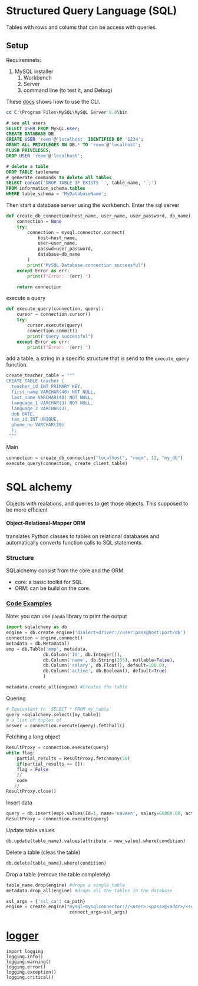 # Structured Query Language (SQL)
Tables with rows and colums that can be access with queries.
## Setup
Requiremnets:
1. MySQL installer
    1. Workbench
    2. Server
    3. command line (to test it, and Debug)<br>

These [docs](https://dev.mysql.com/doc/mysql-getting-started/en/#mysql-getting-started-connecting)
shows how to use the CLI.
```powershell
cd C:\Program Files\MySQL\MySQL Server 8.0\bin
```
```SQL
# see all users
SELECT USER FROM MySQL.user;
CREATE DATABASE DB
CREATE USER 'reem'@'localhost' IDENTIFIED BY '1234';
GRANT ALL PRIVILEGES ON DB.* TO 'reem'@'localhost';
FLUSH PRIVILEGES;
DROP USER 'reem'@'localhost';
```

```SQL
# delete a table
DROP TABLE tablename
# generate commands to delete all tables
SELECT concat('DROP TABLE IF EXISTS `', table_name, '`;')
FROM information_schema.tables
WHERE table_schema = 'MyDatabaseName';
```
Then start a database server using the workbench.
Enter the sql server
```Python
def create_db_connection(host_name, user_name, user_password, db_name):
    connection = None
    try:
        connection = mysql.connector.connect(
            host=host_name,
            user=user_name,
            passwd=user_password,
            database=db_name
        )
        print("MySQL Database connection successful")
    except Error as err:
        print(f"Error: '{err}'")

    return connection
```

execute a query 
```Python
def execute_query(connection, query):
    cursor = connection.cursor()
    try:
        cursor.execute(query)
        connection.commit()
        print("Query successful")
    except Error as err:
        print(f"Error: '{err}'")
```

add a table, a string in a specific structure that is send to the `execute_query` function.
```Python
create_teacher_table = """
CREATE TABLE teacher (
  teacher_id INT PRIMARY KEY,
  first_name VARCHAR(40) NOT NULL,
  last_name VARCHAR(40) NOT NULL,
  language_1 VARCHAR(3) NOT NULL,
  language_2 VARCHAR(3),
  dob DATE,
  tax_id INT UNIQUE,
  phone_no VARCHAR(20)
  );
 """
```
Main
```Python
connection = create_db_connection("localhost", "reem", 12, "my_db")
execute_query(connection, create_client_table)
```
# SQL alchemy 
Objects with realations, and queries to get those objects. This supposed to be more efficient

#### Object-Relational-Mapper ORM
translates Python classes to tables on relational databases
and automatically converts function calls to SQL statements.

### Structure
SQLalchemy consist from the core and the ORM. <br>
- core: a basic toolkit for SQL
- ORM: can be build on the core.

### [Code Examples](https://towardsdatascience.com/sqlalchemy-python-tutorial-79a577141a91)
Note: you can use `panda` library to print the output
```Python
import sqlalchemy as db
engine = db.create_engine('dialect+driver://user:pass@host:port/db')
connection = engine.connect()
metadata = db.MetaData()
emp = db.Table('emp', metadata,
              db.Column('Id', db.Integer()),
              db.Column('name', db.String(255), nullable=False),
              db.Column('salary', db.Float(), default=100.0),
              db.Column('active', db.Boolean(), default=True)
              )

metadata.create_all(engine) #Creates the table
```
Quering
```Python
# Equivalent to `SELECT * FROM my_table`
query =sqlalchemy.select([my_table])  
# a list of tuples of 
answer = connection.execute(query).fetchall()
```
Fetching a long object
```Python
ResultProxy = connection.execute(query)
while flag:
    partial_results = ResultProxy.fetchmany(50)
    if(partial_results == []): 
	flag = False
    //
	code
   //
ResultProxy.close()
```
Insert data
```Python
query = db.insert(emp).values(Id=1, name='naveen', salary=60000.00, active=True)
ResultProxy = connection.execute(query)
```

Update table values
```Python
db.update(table_name).values(attribute = new_value).where(condition)
```

Delete a table (cleas the table)
```Python
db.delete(table_name).where(condition)
```

Drop a table (remove the table completely)

```Python
table_name.drop(engine) #drops a single table
metadata.drop_all(engine) #drops all the tables in the database
```

```Python
ssl_args = {'ssl_ca': ca_path}
engine = create_engine("mysql+mysqlconnector://<user>:<pass>@<addr>/<schema>",
                        connect_args=ssl_args)
```

# [logger](https://docs.python.org/3/howto/logging.html)
```
import logging
logging.info()
logging.warning()
logging.error()
logging.exception()
logging.critical()
```


